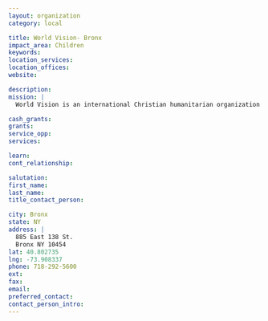 ```yaml
---
layout: organization
category: local

title: World Vision- Bronx
impact_area: Children
keywords: 
location_services: 
location_offices: 
website:  

description: 
mission: |
  World Vision is an international Christian humanitarian organization with a focus on children and families in need. One component of their work in New York City is their Storehouse Ministry which houses their gifts-in-kind program and Kids In Need Resource Center. These programs provide necessary items such as clothing, school supplies, toiletries to children and families in need in the greater New York area. This warehouse is located in The Bronx.

cash_grants: 
grants: 
service_opp: 
services: 

learn: 
cont_relationship: 

salutation: 
first_name: 
last_name: 
title_contact_person: 

city: Bronx
state: NY
address: |
  885 East 138 St.     
  Bronx NY 10454
lat: 40.802735
lng: -73.908337
phone: 718-292-5600
ext: 
fax: 
email: 
preferred_contact: 
contact_person_intro: 
---
```

